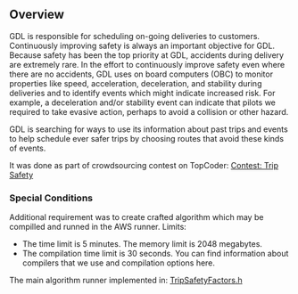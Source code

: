 ## Overview
GDL is responsible for scheduling on-going deliveries to customers. Continuously improving safety is always an 
important objective for GDL. Because safety has been the top priority at GDL, accidents during delivery are extremely 
rare. In the effort to continuously improve safety even where there are no accidents, GDL uses on board computers (OBC) 
to monitor properties like speed, acceleration, deceleration, and stability during deliveries and to identify events 
which might indicate increased risk. For example, a deceleration and/or stability event can indicate that pilots we 
required to take evasive action, perhaps to avoid a collision or other hazard.

GDL is searching for ways to use its information about past trips and events to help schedule ever safer trips by 
choosing routes that avoid these kinds of events.

It was done as part of crowdsourcing contest on TopCoder: [Contest: Trip Safety ](https://community.topcoder.com/longcontest/?module=ViewProblemStatement&rd=16307&pm=13624)

### Special Conditions
Additional requirement was to create crafted algorithm which may be compilled and runned in the AWS runner.
Limits:
-	The time limit is 5 minutes. The memory limit is 2048 megabytes.
-	The compilation time limit is 30 seconds. You can find information about compilers that we use and compilation options here.

The main algorithm runner implemented in: [TripSafetyFactors.h](https://github.com/yaricom/tripsafety/blob/master/TripSafety/TripSafety/TripSafetyFactors.h)
